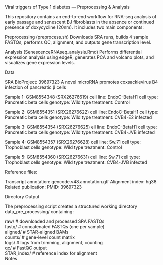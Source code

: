 Viral triggers of Type 1 diabetes — Preprocessing & Analysis

This repository contains an end-to-end workflow for RNA-seq analysis of early passage and senescent BJ fibroblasts in the absence or continued presence of doxycycline (20nm).
It includes two main components:

Preprocessing (preprocess.sh)
Downloads SRA runs, builds 4 sample FASTQs, performs QC, alignment, and outputs gene transcription level.

Analysis (SenescenceRNAseq_analysis.Rmd)
Performs differential expression analysis using edgeR, generates PCA and volcano plots, and visualizes gene expression levels.

Data

SRA BioProject: 39697323
A novel microRNA promotes coxsackievirus B4 infection of pancreatic β cells

Sample 1: GSM8554348 (SRX26276619)
cell line: EndoC-BetaH1
cell type: Pancreatic beta cells
genotype: Wild type
treatment: Control

Sample 2: GSM8554351 (SRX26276622)
cell line: EndoC-BetaH1
cell type: Pancreatic beta cells
genotype: Wild type
treatment: CVB4-E2 infected

Sample 3: GSM8554354 (SRX26276625)
ell line: EndoC-BetaH1
cell type: Pancreatic beta cells
genotype: Wild type
treatment: CVB4-JVB infected

Sample 4: GSM8554357 (SRX26276628)
cell line: Sw.71
cell type: Trophoblast cells
genotype: Wild type
treatment: Control

Sample 5: GSM8554360 (SRX26276631)
cell line: Sw.71
cell type: Trophoblast cells
genotype: Wild type
treatment: CVB4-JVB infected

Reference files:

Transcript annotation: gencode.v48.annotation.gtf
Alignment index: hg38
Related publication:
PMID: 39697323

Directory Output

The preprocessing script creates a structured working directory data_pre_processing/ containing:

raw/      # downloaded and processed SRA FASTQs  
fastq/    # concatenated FASTQs (one per sample)  
aligned/  # STAR-aligned BAMs  
counts/   # gene-level count matrix  
logs/     # logs from trimming, alignment, counting  
qc/       # FastQC output  
STAR_index/  # reference index for alignment  
Notes
